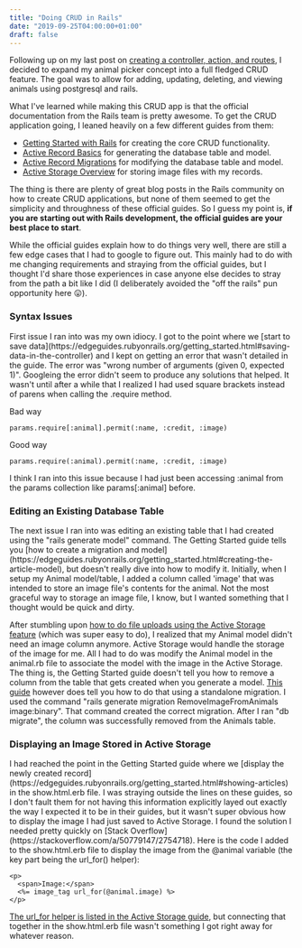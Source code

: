 ```yaml
---
title: "Doing CRUD in Rails"
date: "2019-09-25T04:00:00+01:00"
draft: false
---
```


Following up on my last post on [creating a controller, action, and routes](/blog/NewControllerActionAndRoutes), I decided to expand my animal picker concept into a full fledged CRUD feature. The goal was to allow for adding, updating, deleting, and viewing animals using postgresql and rails.

What I've learned while making this CRUD app is that the official documentation from the Rails team is pretty awesome. To get the CRUD application going, I leaned heavily on a few different guides from them:

- [Getting Started with Rails](https://edgeguides.rubyonrails.org/getting_started.html) for creating the core CRUD functionality.
- [Active Record Basics](https://guides.rubyonrails.org/active_record_basics.html) for generating the database table and model.
- [Active Record Migrations](https://guides.rubyonrails.org/active_record_migrations.html) for modifying the database table and model.
- [Active Storage Overview](https://edgeguides.rubyonrails.org/active_storage_overview.html) for storing image files with my records.

The thing is there are plenty of great blog posts in the Rails community on how to create CRUD applications, but none of them seemed to get the simplicity and throughness of these official guides. So I guess my point is, <strong>if you are starting out with Rails development, the official guides are your best place to start</strong>.

While the official guides explain how to do things very well, there are still a few edge cases that I had to google to figure out. This mainly had to do with me changing requirements and straying from the official guides, but I thought I'd share those experiences in case anyone else decides to stray from the path a bit like I did (I deliberately avoided the "off the rails" pun opportunity here 😛).

<h3>Syntax Issues</h3>
First issue I ran into was my own idiocy. I got to the point where we [start to save data](https://edgeguides.rubyonrails.org/getting_started.html#saving-data-in-the-controller) and I kept on getting an error that wasn't detailed in the guide. The error was "wrong number of arguments (given 0, expected 1)". Googleing the error didn't seem to produce any solutions that helped. It wasn't until after a while that I realized I had used square brackets instead of parens when calling the .require method.

Bad way 
```
params.require[:animal].permit(:name, :credit, :image)
```

Good way 
```
params.require(:animal).permit(:name, :credit, :image)
```

I think I ran into this issue because I had just been accessing :animal from the params collection like params[:animal] before.

<h3>Editing an Existing Database Table</h3>
The next issue I ran into was editing an existing table that I had created using the "rails generate model" command. The Getting Started guide tells you [how to create a migration and model](https://edgeguides.rubyonrails.org/getting_started.html#creating-the-article-model), but doesn't really dive into how to modify it. Initially, when I setup my Animal model/table, I added a column called 'image' that was intended to store an image file's contents for the animal. Not the most graceful way to storage an image file, I know, but I wanted something that I thought would be quick and dirty. 

After stumbling upon [how to do file uploads using the Active Storage feature](https://edgeguides.rubyonrails.org/active_storage_overview.html#attaching-files-to-records) (which was super easy to do), I realized that my Animal model didn't need an image column anymore. Active Storage would handle the storage of the image for me. All I had to do was modify the Animal model in the animal.rb file to associate the model with the image in the Active Storage. The thing is, the Getting Started guide doesn't tell you how to remove a column from the table that gets created when you generate a model. [This guide](https://guides.rubyonrails.org/active_record_migrations.html#creating-a-standalone-migration) however does tell you how to do that using a standalone migration. I used the command "rails generate migration RemoveImageFromAnimals image:binary". That command created the correct migration. After I ran "db migrate", the column was successfully removed from the Animals table.

<h3>Displaying an Image Stored in Active Storage</h3>
I had reached the point in the Getting Started guide where we [display the newly created record](https://edgeguides.rubyonrails.org/getting_started.html#showing-articles) in the show.html.erb file. I was straying outside the lines on these guides, so I don't fault them for not having this information explicitly layed out exactly the way I expected it to be in their guides, but it wasn't super obvious how to display the image I had just saved to Active Storage. I found the solution I needed pretty quickly on [Stack Overflow](https://stackoverflow.com/a/50779147/2754718). Here is the code I added to the show.html.erb file to display the image from the @animal variable (the key part being the url_for() helper):

```
<p>
  <span>Image:</span>
  <%= image_tag url_for(@animal.image) %>
</p>
```

[The url_for helper is listed in the Active Storage guide](https://edgeguides.rubyonrails.org/active_storage_overview.html#linking-to-files), but connecting that together in the show.html.erb file wasn't something I got right away for whatever reason.